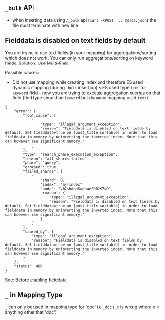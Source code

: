 ## `_bulk` API
* when inserting data using `/_bulk` api (`curl -XPOST ... @data.json`) the file must terminate with new line

## Fielddata is disabled on text fields by default
You are trying to use text fields (in your mapping) for aggregations/sorting which does not work. You can only run aggregations/sorting on keyword fields. Solution: [Use Multi-Field](https://github.com/hovermind/ELK_stack/blob/master/multi-field.md)

Possible causes:
* Did not use mapping while creating index and therefore ES used dynamic mapping (during `_bulk` insertion) & ES used type `text` for `keyword` field - now you are trying to execute aggregation queries on that field (fied type should be `keyword` but dynamic mapping used `text`)
```
{
    "error": {
        "root_cause": [
            {
                "type": "illegal_argument_exception",
                "reason": "Fielddata is disabled on text fields by default. Set fielddata=true on [post_title.sortable] in order to load fielddata in memory by uninverting the inverted index. Note that this can however use significant memory."
            }
        ],
        "type": "search_phase_execution_exception",
        "reason": "all shards failed",
        "phase": "query",
        "grouped": true,
        "failed_shards": [
            {
                "shard": 0,
                "index": "my-index"
                "node": "VbXshdquSwqnaeSD02K7vQ",
                "reason": {
                    "type": "illegal_argument_exception",
                    "reason": "Fielddata is disabled on text fields by default. Set fielddata=true on [post_title.sortable] in order to load fielddata in memory by uninverting the inverted index. Note that this can however use significant memory."
                }
            }
        ],
        "caused_by": {
            "type": "illegal_argument_exception",
            "reason": "Fielddata is disabled on text fields by default. Set fielddata=true on [post_title.sortable] in order to load fielddata in memory by uninverting the inverted index. Note that this can however use significant memory."
        }
    },
    "status": 400
}
```
See: [Before enabling fielddata](https://www.elastic.co/guide/en/elasticsearch/reference/current/fielddata.html#before-enabling-fielddata)

## `_` in Mapping Type
`_` can only be used in mapping type for 'doc' i.e `_doc` (`_x` is wrong where x = anything other that 'doc')
